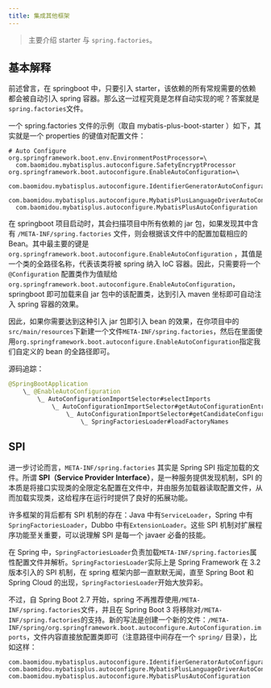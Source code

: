 ```yaml
---
title: 集成其他框架
---
```


> 主要介绍 starter 与 `spring.factories`。

## 基本解释

前述曾言，在 springboot 中，只要引入 starter，该依赖的所有常规需要的依赖都会被自动引入 spring 容器。那么这一过程究竟是怎样自动实现的呢？答案就是`spring.factories`文件。

一个 spring.factories 文件的示例（取自 mybatis-plus-boot-starter ）如下，其实就是一个 properties 的键值对配置文件：

```properties
# Auto Configure
org.springframework.boot.env.EnvironmentPostProcessor=\
  com.baomidou.mybatisplus.autoconfigure.SafetyEncryptProcessor
org.springframework.boot.autoconfigure.EnableAutoConfiguration=\
  com.baomidou.mybatisplus.autoconfigure.IdentifierGeneratorAutoConfiguration,\
  com.baomidou.mybatisplus.autoconfigure.MybatisPlusLanguageDriverAutoConfiguration,\
  com.baomidou.mybatisplus.autoconfigure.MybatisPlusAutoConfiguration
```

在 springboot 项目启动时，其会扫描项目中所有依赖的 jar 包，如果发现其中含有 `/META-INF/spring.factories` 文件，则会根据该文件中的配置加载相应的 Bean。其中最主要的键是 `org.springframework.boot.autoconfigure.EnableAutoConfiguration` ，其值是一个类的全路径名称，代表该类将被 spring 纳入 IoC 容器。因此，只需要将一个 `@Configuration` 配置类作为值赋给 `org.springframework.boot.autoconfigure.EnableAutoConfiguration`，springboot 即可加载来自 jar 包中的该配置类，达到引入 maven 坐标即可自动注入 spring 容器的效果。

因此，如果你需要达到这种引入 jar 包即引入 bean 的效果，在你项目中的`src/main/resources`下新建一个文件`META-INF/spring.factories`，然后在里面使用`org.springframework.boot.autoconfigure.EnableAutoConfiguration`指定我们自定义的 bean 的全路径即可。

源码追踪：

```java
@SpringBootApplication
	\_ @EnableAutoConfiguration
		\_ AutoConfigurationImportSelector#selectImports
			\_ AutoConfigurationImportSelector#getAutoConfigurationEntry
				\_ AutoConfigurationImportSelector#getCandidateConfigurations
					\_ SpringFactoriesLoader#loadFactoryNames
```

## SPI

进一步讨论而言，`META-INF/spring.factories` 其实是 Spring SPI 指定加载的文件。所谓 **SPI（Service Provider Interface）**，是一种服务提供发现机制，SPI 的本质是将接口实现类的全限定名配置在文件中，并由服务加载器读取配置文件，从而加载实现类，这给程序在运行时提供了良好的拓展功能。 

许多框架的背后都有 SPI 机制的存在：Java 中有`ServiceLoader`，Spring 中有`SpringFactoriesLoader`，Dubbo 中有`ExtensionLoader`。这些 SPI 机制对扩展程序功能至关重要，可以说理解 SPI 是每一个 javaer 必备的技能。

在 Spring 中，`SpringFactoriesLoader`负责加载`META-INF/spring.factories`属性配置文件并解析。`SpringFactoriesLoader`实际上是 Spring Framework 在 3.2 版本引入的 SPI 机制，在 spring 框架内部一直默默无闻，直至 Spring Boot 和 Spring Cloud 的出现，`SpringFactoriesLoader`开始大放异彩。

不过，自 Spring Boot 2.7 开始，spring 不再推荐使用`/META-INF/spring.factories`文件，并且在 Spring Boot 3 将移除对`/META-INF/spring.factories`的支持。新的写法是创建一个新的文件：`/META-INF/spring/org.springframework.boot.autoconfigure.AutoConfiguration.imports`，文件内容直接放配置类即可（注意路径中间存在一个 `spring/` 目录），比如这样：

```text
com.baomidou.mybatisplus.autoconfigure.IdentifierGeneratorAutoConfiguration
com.baomidou.mybatisplus.autoconfigure.MybatisPlusLanguageDriverAutoConfiguration
com.baomidou.mybatisplus.autoconfigure.MybatisPlusAutoConfiguration
```
